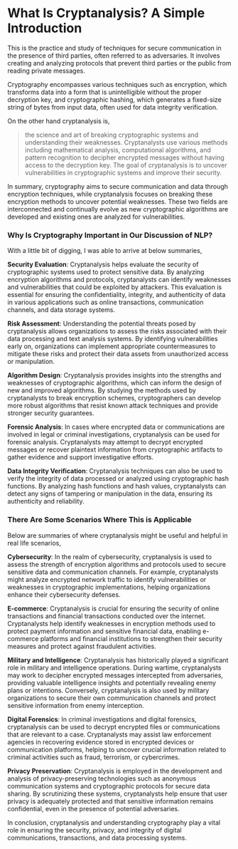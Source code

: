 # What Is Cryptanalysis? A Simple Introduction

This is the practice and study of techniques for secure communication in the presence of third parties, often referred to as adversaries. It involves creating and analyzing protocols that prevent third parties or the public from reading private messages.

Cryptography encompasses various techniques such as encryption, which transforms data into a form that is unintelligible without the proper decryption key, and cryptographic hashing, which generates a fixed-size string of bytes from input data, often used for data integrity verification.

On the other hand cryptanalysis is,

> the science and art of breaking cryptographic systems and understanding their weaknesses. Cryptanalysts use various methods including mathematical analysis, computational algorithms, and pattern recognition to decipher encrypted messages without having access to the decryption key. The goal of cryptanalysis is to uncover vulnerabilities in cryptographic systems and improve their security.

In summary, cryptography aims to secure communication and data through encryption techniques, while cryptanalysis focuses on breaking these encryption methods to uncover potential weaknesses. These two fields are interconnected and continually evolve as new cryptographic algorithms are developed and existing ones are analyzed for vulnerabilities.

### Why Is Cryptography Important in Our Discussion of NLP?

With a little bit of digging, I was able to arrive at below summaries, 

**Security Evaluation**: Cryptanalysis helps evaluate the security of cryptographic systems used to protect sensitive data. By analyzing encryption algorithms and protocols, cryptanalysts can identify weaknesses and vulnerabilities that could be exploited by attackers. This evaluation is essential for ensuring the confidentiality, integrity, and authenticity of data in various applications such as online transactions, communication channels, and data storage systems.

**Risk Assessment**: Understanding the potential threats posed by cryptanalysis allows organizations to assess the risks associated with their data processing and text analysis systems. By identifying vulnerabilities early on, organizations can implement appropriate countermeasures to mitigate these risks and protect their data assets from unauthorized access or manipulation.

**Algorithm Design**: Cryptanalysis provides insights into the strengths and weaknesses of cryptographic algorithms, which can inform the design of new and improved algorithms. By studying the methods used by cryptanalysts to break encryption schemes, cryptographers can develop more robust algorithms that resist known attack techniques and provide stronger security guarantees.

**Forensic Analysis**: In cases where encrypted data or communications are involved in legal or criminal investigations, cryptanalysis can be used for forensic analysis. Cryptanalysts may attempt to decrypt encrypted messages or recover plaintext information from cryptographic artifacts to gather evidence and support investigative efforts.

**Data Integrity Verification**: Cryptanalysis techniques can also be used to verify the integrity of data processed or analyzed using cryptographic hash functions. By analyzing hash functions and hash values, cryptanalysts can detect any signs of tampering or manipulation in the data, ensuring its authenticity and reliability.


### There Are Some Scenarios Where This is Applicable

Below are summaries of where cryptanalysis might be useful and helpful in real life scenarios,

**Cybersecurity**: In the realm of cybersecurity, cryptanalysis is used to assess the strength of encryption algorithms and protocols used to secure sensitive data and communication channels. For example, cryptanalysts might analyze encrypted network traffic to identify vulnerabilities or weaknesses in cryptographic implementations, helping organizations enhance their cybersecurity defenses.

**E-commerce**: Cryptanalysis is crucial for ensuring the security of online transactions and financial transactions conducted over the internet. Cryptanalysts help identify weaknesses in encryption methods used to protect payment information and sensitive financial data, enabling e-commerce platforms and financial institutions to strengthen their security measures and protect against fraudulent activities.

**Military and Intelligence**: Cryptanalysis has historically played a significant role in military and intelligence operations. During wartime, cryptanalysts may work to decipher encrypted messages intercepted from adversaries, providing valuable intelligence insights and potentially revealing enemy plans or intentions. Conversely, cryptanalysis is also used by military organizations to secure their own communication channels and protect sensitive information from enemy interception.

**Digital Forensics**: In criminal investigations and digital forensics, cryptanalysis can be used to decrypt encrypted files or communications that are relevant to a case. Cryptanalysts may assist law enforcement agencies in recovering evidence stored in encrypted devices or communication platforms, helping to uncover crucial information related to criminal activities such as fraud, terrorism, or cybercrimes.

**Privacy Preservation**: Cryptanalysis is employed in the development and analysis of privacy-preserving technologies such as anonymous communication systems and cryptographic protocols for secure data sharing. By scrutinizing these systems, cryptanalysts help ensure that user privacy is adequately protected and that sensitive information remains confidential, even in the presence of potential adversaries.

In conclusion, cryptanalysis and understanding cryptography play a vital role in ensuring the security, privacy, and integrity of digital communications, transactions, and data processing systems.